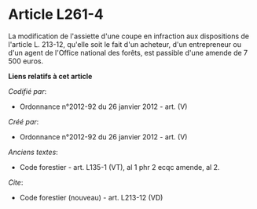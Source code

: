 # Article L261-4

La modification de l'assiette d'une coupe en infraction aux dispositions de l'article L. 213-12, qu'elle soit le fait d'un
acheteur, d'un entrepreneur ou d'un agent de l'Office national des forêts, est passible d'une amende de 7 500 euros.

**Liens relatifs à cet article**

_Codifié par_:

  - Ordonnance n°2012-92 du 26 janvier 2012 - art. (V)

_Créé par_:

  - Ordonnance n°2012-92 du 26 janvier 2012 - art. (V)

_Anciens textes_:

  - Code forestier - art. L135-1 (VT), al 1 phr 2 ecqc amende, al 2.

_Cite_:

  - Code forestier (nouveau) - art. L213-12 (VD)
